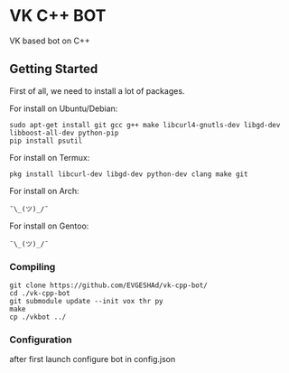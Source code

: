 # VK C++ BOT

VK based bot on C++

## Getting Started

First of all, we need to install a lot of packages.

For install on Ubuntu/Debian:
```
sudo apt-get install git gcc g++ make libcurl4-gnutls-dev libgd-dev libboost-all-dev python-pip
pip install psutil
````
For install on Termux:
```
pkg install libcurl-dev libgd-dev python-dev clang make git
```
For install on Arch:
```
¯\_(ツ)_/¯
```
For install on Gentoo:
```
¯\_(ツ)_/¯
```
### Compiling

```
git clone https://github.com/EVGESHAd/vk-cpp-bot/
cd ./vk-cpp-bot
git submodule update --init vox thr py
make
cp ./vkbot ../
```

### Configuration
after first launch configure bot in config.json
